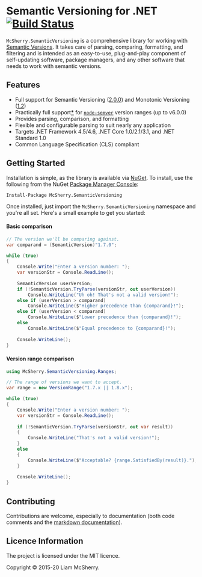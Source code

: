 # Semantic Versioning for .NET [![Build Status][5]][6]

[5]: https://ci.appveyor.com/api/projects/status/2cwcupcpk6ja90i4?branch=master
[6]: https://ci.appveyor.com/project/McSherry/mcsherry-semanticversioning

`McSherry.SemanticVersioning` is a comprehensive library for working with
[Semantic Versions][1]. It takes care of parsing, comparing, formatting, and filtering
and is intended as an easy-to-use, plug-and-play component of self-updating
software, package managers, and any other software that needs to work with
semantic versions.

[1]: http://semver.org

## Features

- Full support for Semantic Versioning ([2.0.0][7]) and Monotonic Versioning ([1.2][8])
- Practically full support[**\***][10] for [`node-semver`][9] version ranges (up to v6.0.0)
- Provides parsing, comparison, and formatting
- Flexible and configurable parsing to suit nearly any application
- Targets .NET Framework 4.5/4.6, .NET Core 1.0/2.1/3.1, and .NET Standard 1.0
- Common Language Specification (CLS) compliant

[7]: <https://semver.org/spec/v2.0.0.html>
[8]: <http://blog.appliedcompscilab.com/monotonic_versioning_manifesto/>
[9]: <https://github.com/npm/node-semver/tree/v6.0.0>
[10]: ./docs/McSherry.SemanticVersioning/Ranges/VersionRange#Remarks

## Getting Started

Installation is simple, as the library is available via [NuGet][2]. To install,
use the following from the NuGet [Package Manager Console][3]:

```
Install-Package McSherry.SemanticVersioning
```

Once installed, just import the `McSherry.SemanticVersioning` namespace and
you're all set. Here's a small example to get you started:

#### Basic comparison

```c#
// The version we'll be comparing against.
var comparand = (SemanticVersion)"1.7.0";

while (true)
{    
    Console.Write("Enter a version number: ");
    var versionStr = Console.ReadLine();
    
    SemanticVersion userVersion;
    if (!SemanticVersion.TryParse(versionStr, out userVersion))
        Console.WriteLine("Uh oh! That's not a valid version!");
    else if (userVersion > comparand)
        Console.WriteLine($"Higher precedence than {comparand}!");
    else if (userVersion < comparand)
        Console.WriteLine($"Lower precedence than {comparand}!");
    else
        Console.WriteLine($"Equal precedence to {comparand}!");
        
    Console.WriteLine();
}
```

#### Version range comparison

```c#
using McSherry.SemanticVersioning.Ranges;

// The range of versions we want to accept.
var range = new VersionRange("1.7.x || 1.8.x");

while (true)
{
    Console.Write("Enter a version number: ");
    var versionStr = Console.ReadLine();
    
    if (!SemanticVersion.TryParse(versionStr, out var result))
    {
        Console.WriteLine("That's not a valid version!");
    }
    else
    {
        Console.WriteLine($"Acceptable? {range.SatisfiedBy(result)}.");
    }
    
    Console.WriteLine();
}
```



[2]: https://www.nuget.org/packages/McSherry.SemanticVersioning/
[3]: http://docs.nuget.org/consume/package-manager-console


## Contributing

Contributions are welcome, especially to documentation (both code comments
and the [markdown documentation][4]).

[4]: ./docs


## Licence Information

The project is licensed under the MIT licence.

Copyright &copy; 2015-20 Liam McSherry.